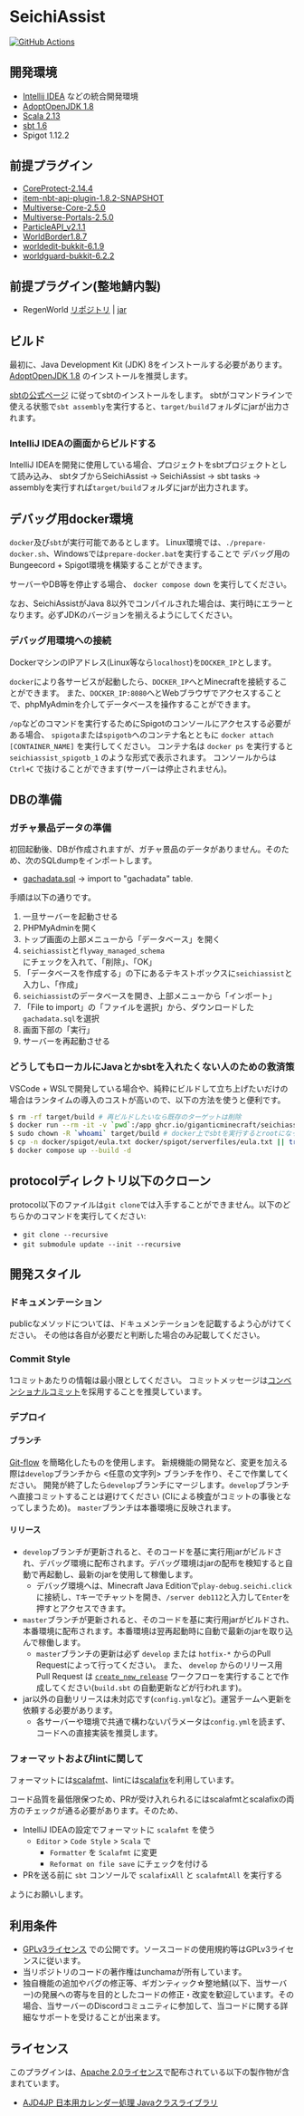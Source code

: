 # SeichiAssist

[![GitHub Actions](https://github.com/GiganticMinecraft/SeichiAssist/actions/workflows/build_and_deploy.yml/badge.svg)](https://github.com/GiganticMinecraft/SeichiAssist/actions/workflows/build_and_deploy.yml)

## 開発環境
- [Intellij IDEA](https://www.jetbrains.com/idea/) などの統合開発環境
- [AdoptOpenJDK 1.8](https://adoptopenjdk.net/?variant=openjdk8&jvmVariant=hotspot)
- [Scala 2.13](https://www.scala-lang.org/download/)
- [sbt 1.6](https://www.scala-sbt.org/1.x/docs/Setup.html)
- Spigot 1.12.2

## 前提プラグイン
- [CoreProtect-2.14.4](https://www.spigotmc.org/resources/coreprotect.8631/download?version=231781)
- [item-nbt-api-plugin-1.8.2-SNAPSHOT](https://www.spigotmc.org/resources/item-entity-tile-nbt-api.7939/download?version=241690)
- [Multiverse-Core-2.5.0](https://dev.bukkit.org/projects/multiverse-core/files/2428161/download)
- [Multiverse-Portals-2.5.0](https://dev.bukkit.org/projects/multiverse-portals/files/2428333/download)
- [ParticleAPI_v2.1.1](https://dl.inventivetalent.org/download/?file=plugin/ParticleAPI_v2.1.1)
- [WorldBorder1.8.7](https://dev.bukkit.org/projects/worldborder/files/2415838/download)
- [worldedit-bukkit-6.1.9](https://dev.bukkit.org/projects/worldedit/files/2597538/download)
- [worldguard-bukkit-6.2.2](https://dev.bukkit.org/projects/worldguard/files/2610618/download)

## 前提プラグイン(整地鯖内製)
- RegenWorld [リポジトリ](https://github.com/GiganticMinecraft/RegenWorld) | [jar](https://redmine.seichi.click/attachments/download/890/RegenWorld-1.0.jar)

## ビルド

最初に、Java Development Kit (JDK) 8をインストールする必要があります。
[AdoptOpenJDK 1.8](https://adoptopenjdk.net/?variant=openjdk8&jvmVariant=hotspot) のインストールを推奨します。

[sbtの公式ページ](https://www.scala-sbt.org/1.x/docs/Setup.html) に従ってsbtのインストールをします。
sbtがコマンドラインで使える状態で`sbt assembly`を実行すると、`target/build`フォルダにjarが出力されます。

### IntelliJ IDEAの画面からビルドする

IntelliJ IDEAを開発に使用している場合、プロジェクトをsbtプロジェクトとして読み込み、
sbtタブからSeichiAssist -> SeichiAssist -> sbt tasks -> assemblyを実行すれば`target/build`フォルダにjarが出力されます。

## デバッグ用docker環境

`docker`及び`sbt`が実行可能であるとします。
Linux環境では、`./prepare-docker.sh`、Windowsでは`prepare-docker.bat`を実行することで
デバッグ用のBungeecord + Spigot環境を構築することができます。

サーバーやDB等を停止する場合、 `docker compose down` を実行してください。

なお、SeichiAssistがJava 8以外でコンパイルされた場合は、実行時にエラーとなります。必ずJDKのバージョンを揃えるようにしてください。

### デバッグ用環境への接続

DockerマシンのIPアドレス(Linux等なら`localhost`)を`DOCKER_IP`とします。

`docker`により各サービスが起動したら、`DOCKER_IP`へとMinecraftを接続することができます。
また、`DOCKER_IP:8080`へとWebブラウザでアクセスすることで、phpMyAdminを介してデータベースを操作することができます。

`/op`などのコマンドを実行するためにSpigotのコンソールにアクセスする必要がある場合、
`spigota`または`spigotb`へのコンテナ名とともに `docker attach [CONTAINER_NAME]` を実行してください。
コンテナ名は `docker ps` を実行すると `seichiassist_spigotb_1` のような形式で表示されます。
コンソールからは `Ctrl+C` で抜けることができます(サーバーは停止されません)。

## DBの準備

### ガチャ景品データの準備

初回起動後、DBが作成されますが、ガチャ景品のデータがありません。そのため、次のSQLdumpをインポートします。
- [gachadata.sql](https://redmine.seichi.click/attachments/download/992/gachadata.sql) -> import to "gachadata" table.

手順は以下の通りです。
1. 一旦サーバーを起動させる
2. PHPMyAdminを開く
3. トップ画面の上部メニューから「データベース」を開く
4. `seichiassist`と`flyway_managed_schema`にチェックを入れて、「削除」、「OK」
5. 「データベースを作成する」の下にあるテキストボックスに`seichiassist`と入力し、「作成」
6. `seichiassist`のデータベースを開き、上部メニューから「インポート」
7. 「File to import」の「ファイルを選択」から、ダウンロードした`gachadata.sql`を選択
8. 画面下部の「実行」
9. サーバーを再起動させる

### どうしてもローカルにJavaとかsbtを入れたくない人のための救済策

VSCode + WSLで開発している場合や、純粋にビルドして立ち上げたいだけの場合はランタイムの導入のコストが高いので、以下の方法を使うと便利です。

```bash
$ rm -rf target/build # 再ビルドしたいなら既存のターゲットは削除
$ docker run --rm -it -v `pwd`:/app ghcr.io/giganticminecraft/seichiassist-builder:1a64049 sh -c "cd /app && sbt assembly"
$ sudo chown -R `whoami` target/build # docker上でsbtを実行するとrootになってしまうため権限を変える
$ cp -n docker/spigot/eula.txt docker/spigot/serverfiles/eula.txt || true
$ docker compose up --build -d
```

## protocolディレクトリ以下のクローン
protocol以下のファイルは`git clone`では入手することができません。以下のどちらかのコマンドを実行してください:
* `git clone --recursive`
* `git submodule update --init --recursive`

## 開発スタイル
### ドキュメンテーション
publicなメソッドについては、ドキュメンテーションを記載するよう心がけてください。
その他は各自が必要だと判断した場合のみ記載してください。

### Commit Style
1コミットあたりの情報は最小限としてください。
コミットメッセージは[コンベンショナルコミット](https://www.conventionalcommits.org/ja/v1.0.0/)を採用することを推奨しています。

### デプロイ
#### ブランチ
[Git-flow](https://qiita.com/KosukeSone/items/514dd24828b485c69a05) を簡略化したものを使用します。
新規機能の開発など、変更を加える際は`develop`ブランチから <任意の文字列> ブランチを作り、そこで作業してください。
開発が終了したら`develop`ブランチにマージします。`develop`ブランチへ直接コミットすることは避けてください (CIによる検査がコミットの事後となってしまうため)。
`master`ブランチは本番環境に反映されます。

#### リリース
- `develop`ブランチが更新されると、そのコードを基に実行用jarがビルドされ、デバッグ環境に配布されます。デバッグ環境はjarの配布を検知すると自動で再起動し、最新のjarを使用して稼働します。
  - デバッグ環境へは、Minecraft Java Editionで`play-debug.seichi.click`に接続し、`T`キーでチャットを開き、`/server deb112`と入力して`Enter`を押すとアクセスできます。
- `master`ブランチが更新されると、そのコードを基に実行用jarがビルドされ、本番環境に配布されます。本番環境は翌再起動時に自動で最新のjarを取り込んで稼働します。
  - `master`ブランチの更新は必ず `develop` または `hotfix-*` からのPull Requestによって行ってください。
    また、 `develop` からのリリース用 Pull Request は [`create_new_release`](https://github.com/GiganticMinecraft/SeichiAssist/actions/workflows/create_new_release.yml) ワークフローを実行することで作成してください(`build.sbt` の自動更新などが行われます)。
- jar以外の自動リリースは未対応です(`config.yml`など)。運営チームへ更新を依頼する必要があります。
  - 各サーバーや環境で共通で構わないパラメータは`config.yml`を読まず、コードへの直接実装を推奨します。

### フォーマットおよびlintに関して
フォーマットには[scalafmt](https://scalameta.org/scalafmt)、lintには[scalafix](https://scalacenter.github.io/scalafix/)を利用しています。

コード品質を最低限保つため、PRが受け入れられるにはscalafmtとscalafixの両方のチェックが通る必要があります。そのため、
 - IntelliJ IDEAの設定でフォーマットに `scalafmt` を使う
   - `Editor` > `Code Style` > `Scala` で
     - `Formatter` を `Scalafmt` に変更
     - `Reformat on file save` にチェックを付ける
 - PRを送る前に `sbt` コンソールで `scalafixAll` と `scalafmtAll` を実行する

ようにお願いします。

## 利用条件
- [GPLv3ライセンス](https://github.com/GiganticMinecraft/SeichiAssist/blob/develop/LICENSE) での公開です。ソースコードの使用規約等はGPLv3ライセンスに従います。
- 当リポジトリのコードの著作権はunchamaが所有しています。
- 独自機能の追加やバグの修正等、ギガンティック☆整地鯖(以下、当サーバー)の発展への寄与を目的としたコードの修正・改変を歓迎しています。その場合、当サーバーのDiscordコミュニティに参加して、当コードに関する詳細なサポートを受けることが出来ます。

## ライセンス
このプラグインは、[Apache 2.0ライセンス](https://www.apache.org/licenses/LICENSE-2.0)で配布されている以下の製作物が含まれています。

- [AJD4JP 日本用カレンダー処理 Javaクラスライブラリ](https://osdn.net/projects/ajd4jp/)
